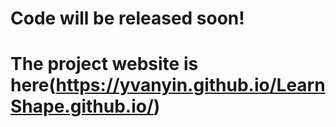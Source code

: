 # Code will be released soon!
# The project website is here(https://yvanyin.github.io/LearnShape.github.io/)
